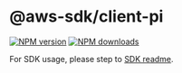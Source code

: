# @aws-sdk/client-pi

[![NPM version](https://img.shields.io/npm/v/@aws-sdk/client-pi/rc.svg)](https://www.npmjs.com/package/@aws-sdk/client-pi)
[![NPM downloads](https://img.shields.io/npm/dm/@aws-sdk/client-pi.svg)](https://www.npmjs.com/package/@aws-sdk/client-pi)

For SDK usage, please step to [SDK readme](https://github.com/aws/aws-sdk-js-v3).
